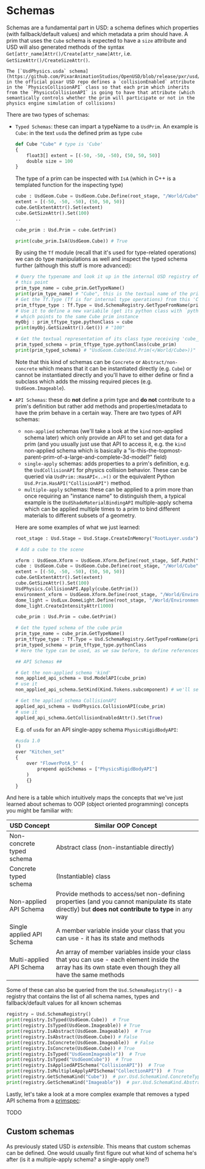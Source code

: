 # Schemas

Schemas are a fundamental part in USD: a schema defines which properties (with fallback/default values) and which metadata a prim should have. A prim that uses the `Cube` schema is expected to have a `size` attribute and USD will also generated methods of the syntax `Get[attr_name]Attr()/Create[attr_name]Attr`, i.e. `GetSizeAttr()/CreateSizeAttr()`.

```admonish example
The [`UsdPhysics.usda` schema](https://github.com/PixarAnimationStudios/OpenUSD/blob/release/pxr/usd/usdPhysics/schema.usda) in the official pixar USD repo defines a `collisionEnabled` attribute in the `PhysicsCollisionAPI` class so that each prim which inherits from the `PhysicsCollisionAPI` is going to have that attribute (which semantically controls whether the prim will participate or not in the physics engine simulation of collisions)
```

There are two types of schemas:

* `Typed Schemas`: these can impart a typeName to a `UsdPrim`. An example is `Cube`: in the text `usda` the defined prim as type `cube`

    ```python
    def Cube "Cube" # type is 'Cube'
    {
        float3[] extent = [(-50, -50, -50), (50, 50, 50)]
        double size = 100
    }
    ```

    The type of a prim can be inspected with `IsA` (which in C++ is a templated function for the inspecting type)

    ```python
    cube : UsdGeom.Cube = UsdGeom.Cube.Define(root_stage, "/World/Cube")
    extent = [(-50, -50, -50), (50, 50, 50)]
    cube.GetExtentAttr().Set(extent)
    cube.GetSizeAttr().Set(100)
    ..

    cube_prim : Usd.Prim = cube.GetPrim()

    print(cube_prim.IsA(UsdGeom.Cube)) # True
    ```

    By using the `Tf` module (recall that it's used for type-related operations) we can do type manipulations as well and inspect the typed schema further (although this stuff is more advanced):

    ```python
    # Query the typename and look it up in the internal USD registry of all known schemas up to
    # this point
    prim_type_name = cube_prim.GetTypeName()
    print(prim_type_name) # "Cube", this is the textual name of the prim type name
    # Get the Tf.Type (Tf is for internal type operations) from this 'Cube' type name
    prim_tftype_type : Tf.Type = Usd.SchemaRegistry.GetTypeFromName(prim_type_name)
    # Use it to define a new variabile (get its python class with `pythonClass`)
    # which points to the same Cube prim instance
    myObj : prim_tftype_type.pythonClass = cube
    print(myObj.GetSizeAttr().Get()) # "100"

    # Get the textual representation of its class type receiving 'cube_prim' in its constructor
    prim_typed_schema = prim_tftype_type.pythonClass(cube_prim)
    print(prim_typed_schema) # "UsdGeom.Cube(Usd.Prim(</World/Cube>))"
    ```
    Note that this kind of schemas can be `Concrete` or `Abstract/non-concrete` which means that it can be instantiated directly (e.g. `Cube`) or cannot be instantiated directly and you'll have to either define or find a subclass which adds the missing required pieces (e.g. `UsdGeom.Imageable`).

* `API Schemas`: these do **not** define a prim type and **do not** contribute to a prim's definition but rather add methods and properties/metadata to have the prim behave in a certain way. There are two types of API schemas:
    * `non-applied` schemas (we'll take a look at the `kind` non-applied schema later) which only provide an API to set and get data for a prim (and you usually just use that API to access it, e.g. the `kind` non-applied schema which is basically a "is-this-the-topmost-parent-prim-of-a-large-and-complete-3d-model?" field)
    * `single-apply` schemas: adds properties to a prim's definition, e.g. the `UsdCollisionAPI` for physics collision behavior. These can be queried via `UsdPrim::HasAPI<..>()` or the equivalent Python `Usd.Prim.HasAPI("CollisionAPI")` method.
    * `multiple-apply` schemas: these can be applied to a prim more than once requiring an "instance name" to distinguish them, a typical example is the `UsdShadeMaterialBindingAPI` multiple-apply schema which can be applied multiple times to a prim to bind different materials to different subsets of a geometry.


    Here are some examples of what we just learned:

    ```python
    root_stage : Usd.Stage = Usd.Stage.CreateInMemory("RootLayer.usda")

    # Add a cube to the scene

    xform : UsdGeom.Xform = UsdGeom.Xform.Define(root_stage, Sdf.Path("/World"))
    cube : UsdGeom.Cube = UsdGeom.Cube.Define(root_stage, "/World/Cube")
    extent = [(-50, -50, -50), (50, 50, 50)]
    cube.GetExtentAttr().Set(extent)
    cube.GetSizeAttr().Set(100)
    UsdPhysics.CollisionAPI.Apply(cube.GetPrim())
    environment_xform = UsdGeom.Xform.Define(root_stage, "/World/Environment")
    dome_light = UsdLux.DomeLight.Define(root_stage, "/World/Environment/DomeLight")
    dome_light.CreateIntensityAttr(1000)

    cube_prim : Usd.Prim = cube.GetPrim()

    # Get the typed schema of the cube prim
    prim_type_name = cube_prim.GetTypeName()
    prim_tftype_type : Tf.Type = Usd.SchemaRegistry.GetTypeFromName(prim_type_name)
    prim_typed_schema = prim_tftype_type.pythonClass
    # Here the type can be used, as we saw before, to define references or new cube variables

    ## API Schemas ##

    # Get the non-applied schema 'kind'
    non_applied_api_schema = Usd.ModelAPI(cube_prim)
    # use it
    non_applied_api_schema.SetKind(Kind.Tokens.subcomponent) # we'll see what this means later

    # Get the applied schema CollisionAPI
    applied_api_schema = UsdPhysics.CollisionAPI(cube_prim)
    # use it
    applied_api_schema.GetCollisionEnabledAttr().Set(True)
    ```

    E.g. of `usda` for an API single-appy schema `PhysicsRigidBodyAPI`:

    ```python
    #usda 1.0
    ()
    over "Kitchen_set"
    {
        over "FlowerPotA_5" (
            prepend apiSchemas = ["PhysicsRigidBodyAPI"]
        )
        {}
    }
    ```


And here is a table which intuitively maps the concepts that we've just learned about schemas to OOP (object oriented programming) concepts you might be familiar with:

| USD Concept      |   Similar OOP Concept |
|------------------|-----------------------|
| Non-concrete typed schema | Abstract class (non-instantiable directly) |
| Concrete typed schema | (Instantiable) class |
| Non-applied API Schema| Provide methods to access/set non-defining properties (and you cannot manipulate its state directly) but **does not contribute to type** in any way |
| Single applied API Schema | A member variable inside your class that you can use - it has its state and methods |
| Multi-applied API Schema | An array of member variables inside your class that you can use - each element inside the array has its own state even though they all have the same methods |

Some of these can also be queried from the `Usd.SchemaRegistry()` - a registry that contains the list of all schema names, types and fallback/default values for all known schemas

```python
registry = Usd.SchemaRegistry()
print(registry.IsTyped(UsdGeom.Cube))  # True
print(registry.IsTyped(UsdGeom.Imageable)) # True
print(registry.IsAbstract(UsdGeom.Imageable))  # True
print(registry.IsAbstract(UsdGeom.Cube)) # False
print(registry.IsConcrete(UsdGeom.Imageable))  # False
print(registry.IsConcrete(UsdGeom.Cube)) # True
print(registry.IsTyped("UsdGeomImageable"))  # True
print(registry.IsTyped("UsdGeomCube"))  # True
print(registry.IsAppliedAPISchema("CollisionAPI"))  # True
print(registry.IsMultipleApplyAPISchema("CollectionAPI"))  # True
print(registry.GetSchemaKind("Cube"))  # pxr.Usd.SchemaKind.ConcreteTyped
print(registry.GetSchemaKind("Imageable"))  # pxr.Usd.SchemaKind.AbstractTyped
```

Lastly, let's take a look at a more complex example that removes a typed API schema from a [primspec](../chapter4/primspecs_and_attributes.md):

TODO

## Custom schemas

As previously stated USD is _extensible_. This means that custom schemas can be defined. One would usually first figure out what kind of schema he's after (is it a multiple-apply schema? a single-apply one?)